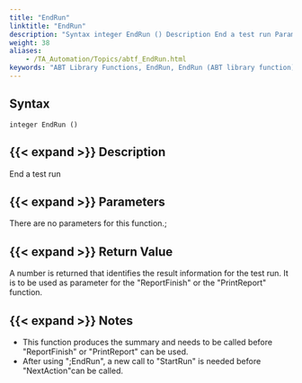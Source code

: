 ```yaml
--- 
title: "EndRun"
linktitle: "EndRun"
description: "Syntax integer EndRun () Description End a test run Parameters There are no parameters for this function.  Return Value A number is returned that identifies the result information for the test run. It ..."
weight: 38
aliases: 
    - /TA_Automation/Topics/abtf_EndRun.html
keywords: "ABT Library Functions, EndRun, EndRun (ABT library function)"
---
```


## Syntax

`integer EndRun ()`

## {{< expand >}} Description

End a test run

## {{< expand >}} Parameters

There are no parameters for this function.;

## {{< expand >}} Return Value

A number is returned that identifies the result information for the test run. It is to be used as parameter for the "ReportFinish" or the "PrintReport" function.

## {{< expand >}} Notes

-   This function produces the summary and needs to be called before "ReportFinish" or "PrintReport" can be used.
-   After using ";EndRun", a new call to "StartRun" is needed before "NextAction"can be called.


